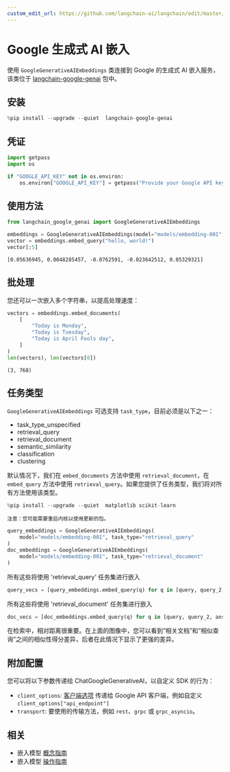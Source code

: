 ```yaml
---
custom_edit_url: https://github.com/langchain-ai/langchain/edit/master/docs/docs/integrations/text_embedding/google_generative_ai.ipynb
---
```


# Google 生成式 AI 嵌入

使用 `GoogleGenerativeAIEmbeddings` 类连接到 Google 的生成式 AI 嵌入服务，该类位于 [langchain-google-genai](https://pypi.org/project/langchain-google-genai/) 包中。

## 安装


```python
%pip install --upgrade --quiet  langchain-google-genai
```

## 凭证


```python
import getpass
import os

if "GOOGLE_API_KEY" not in os.environ:
    os.environ["GOOGLE_API_KEY"] = getpass("Provide your Google API key here")
```

## 使用方法


```python
from langchain_google_genai import GoogleGenerativeAIEmbeddings

embeddings = GoogleGenerativeAIEmbeddings(model="models/embedding-001")
vector = embeddings.embed_query("hello, world!")
vector[:5]
```



```output
[0.05636945, 0.0048285457, -0.0762591, -0.023642512, 0.05329321]
```

## 批处理

您还可以一次嵌入多个字符串，以提高处理速度：

```python
vectors = embeddings.embed_documents(
    [
        "Today is Monday",
        "Today is Tuesday",
        "Today is April Fools day",
    ]
)
len(vectors), len(vectors[0])
```



```output
(3, 768)
```

## 任务类型
`GoogleGenerativeAIEmbeddings` 可选支持 `task_type`，目前必须是以下之一：

- task_type_unspecified
- retrieval_query
- retrieval_document
- semantic_similarity
- classification
- clustering

默认情况下，我们在 `embed_documents` 方法中使用 `retrieval_document`，在 `embed_query` 方法中使用 `retrieval_query`。如果您提供了任务类型，我们将对所有方法使用该类型。

```python
%pip install --upgrade --quiet  matplotlib scikit-learn
```
```output
注意：您可能需要重启内核以使用更新的包。
```

```python
query_embeddings = GoogleGenerativeAIEmbeddings(
    model="models/embedding-001", task_type="retrieval_query"
)
doc_embeddings = GoogleGenerativeAIEmbeddings(
    model="models/embedding-001", task_type="retrieval_document"
)
```

所有这些将使用 'retrieval_query' 任务集进行嵌入
```python
query_vecs = [query_embeddings.embed_query(q) for q in [query, query_2, answer_1]]
```
所有这些将使用 'retrieval_document' 任务集进行嵌入
```python
doc_vecs = [doc_embeddings.embed_query(q) for q in [query, query_2, answer_1]]
```

在检索中，相对距离很重要。在上面的图像中，您可以看到“相关文档”和“相似查询”之间的相似性得分差异，后者在此情况下显示了更强的差异。

## 附加配置

您可以将以下参数传递给 ChatGoogleGenerativeAI，以自定义 SDK 的行为：

- `client_options`: [客户端选项](https://googleapis.dev/python/google-api-core/latest/client_options.html#module-google.api_core.client_options) 传递给 Google API 客户端，例如自定义 `client_options["api_endpoint"]`
- `transport`: 要使用的传输方法，例如 `rest`、`grpc` 或 `grpc_asyncio`。

## 相关

- 嵌入模型 [概念指南](/docs/concepts/#embedding-models)
- 嵌入模型 [操作指南](/docs/how_to/#embedding-models)
